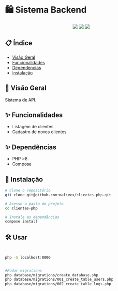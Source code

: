 # 🛍️ Sistema Backend

<div align="center">
  <img src="https://img.shields.io/badge/PHP-777BB4?style=for-the-badge&logo=php&logoColor=white">
  <img src="https://img.shields.io/badge/PostgreSQL-316192?style=for-the-badge&logo=postgresql&logoColor=white">
  <img src="https://img.shields.io/badge/API_REST-FF6C37?style=for-the-badge&logo=fastapi&logoColor=white">
</div>

## 📋 Índice
- [Visão Geral](#-visão-geral)
- [Funcionalidades](#-funcionalidades)
- [Dependencias](#-depedências)
- [Instalação](#-instalação)

## 🌟 Visão Geral
  Sistema de API.

## ✨ Funcionalidades
- Listagem de clientes 
- Cadastro de novos clientes

## ✨ Dependências
- PHP >8
- Compose

## 🚀 Instalação

```bash
# Clone o repositório
git clone git@github.com:nalivex/clientes-php.git

# Acesse a pasta do projeto
cd clientes-php

# Instale as dependências
compose install
```

## 🛠 Usar
# 
```bash
php -S localhost:8000


#Rodar migrations
php database/migrations/create_database.php           
php database/migrations/001_create_table_users.php           
php database/migrations/002_create_table_logs.php           

```
